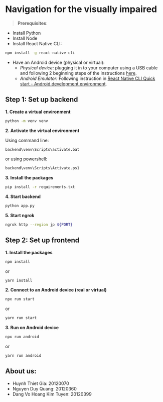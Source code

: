 # Navigation for the visually impaired

> **Prerequisites**:

-   Install Python
-   Install Node
-   Install React Native CLI:

```bash
npm install -g react-native-cli
```

-   Have an Android device (physical or virtual):
    -   _Physical device:_ plugging it in to your computer using a USB cable and following 2 beginning steps of the instructions [here](https://reactnative.dev/docs/running-on-device).
    -   _Android Emulator:_ Following instruction in [React Native CLI Quick start - Android development environment](https://reactnative.dev/docs/environment-setup).

## Step 1: Set up backend

**1. Create a virtual environment**

```bash
python -m venv venv
```

**2. Activate the virtual environment**

Using command line:

```bash
backend\venv\Scripts\activate.bat
```

or using powershell:

```bash
backend\venv\Scripts\Activate.ps1
```

**3. Install the packages**

```bash
pip install -r requirements.txt
```

**4. Start backend**

```bash
python app.py
```

**5. Start ngrok**

```bash
ngrok http --region jp ${PORT}
```

## Step 2: Set up frontend

**1. Install the packages**

```bash
npm install
```

or

```bash
yarn install
```

**2. Connect to an Android device (real or virtual)**

```bash
npx run start
```

or

```bash
yarn run start
```

**3. Run on Android device**

```bash
npx run android
```

or

```bash
yarn run android
```

## About us:

-   Huynh Thiet Gia: 20120070
-   Nguyen Duy Quang: 20120360
-   Dang Vo Hoang Kim Tuyen: 20120399
